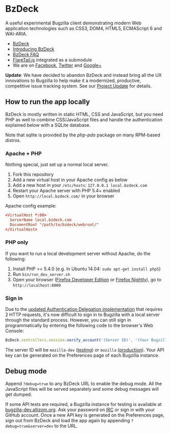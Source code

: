 # BzDeck

A useful experimental Bugzilla client demonstrating modern Web application technologies such as CSS3, DOM4, HTML5, ECMAScript 6 and WAI-ARIA.

* [BzDeck](https://www.bzdeck.com/)
* [Introducing BzDeck](https://www.bzdeck.com/about/)
* [BzDeck FAQ](https://www.bzdeck.com/faq/)
* [FlareTail.js](https://github.com/bzdeck/flaretail.js) integrated as a submodule
* We are on [Facebook](https://www.facebook.com/BzDeck), [Twitter](https://twitter.com/BzDeck) and [Google+](https://www.google.com/+BzDeck)

**Update**: We have decided to abandon BzDeck and instead bring all the UX innovations to Bugzilla to help make it a modernized, productive, competitive issue tracking system. See our [Project Update](https://github.com/bzdeck/bzdeck/wiki/Project-Update) for details.

## How to run the app locally

BzDeck is mostly written in static HTML, CSS and JavaScript, but you need PHP as well to combine CSS/JavaScript files and handle the authentication explained below with a SQLite database.

Note that sqlite is provided by the *php-pdo* package on many RPM-based distros.

### Apache + PHP

Nothing special, just set up a normal local server.

1. Fork this repository
2. Add a new virtual host in your Apache config as below
3. Add a new host in your `/etc/hosts`: `127.0.0.1 local.bzdeck.com`
4. Restart your Apache server with PHP 5.4+ enabled
5. Open `http://local.bzdeck.com/` in your browser

Apache config example:
```conf
<VirtualHost *:80>
  ServerName local.bzdeck.com
  DocumentRoot "/path/to/bzdeck/webroot/"
</VirtualHost>
```

### PHP only

If you want to run a local development server without Apache, do the following:

1. Install PHP >= 5.4.0 (e.g. In Ubuntu 14.04: `sudo apt-get install php5`)
2. Run `bin/run_dev_server.sh`
3. Open your browser ([Firefox Developer Edition](https://www.mozilla.org/firefox/developer/) or [Firefox Nightly](http://nightly.mozilla.org/)), go to `http://localhost:8000`

### Sign in

Due to the [updated Authentication Delegation implementation](https://github.com/bzdeck/bzdeck/issues/298) that requires 2 HTTP requests, it's now difficult to sign in to Bugzilla with a local server through the standard process. However, you can still sign in programmatically by entering the following code to the browser's Web Console:

```js
BzDeck.controllers.session.verify_account('(Server ID)', '(Your Bugzilla ID)', '(Your API key)');
```

The server ID will be `mozilla-dev` ([testing](https://bugzilla-dev.allizom.org/)) or `mozilla` ([production](https://bugzilla.mozilla.org/)). Your API key can be generated on the Preferences page of each Bugzilla instance.

## Debug mode

Append `?debug=true` to any BzDeck URL to enable the debug mode. All the JavaScript files will be served separately and some debug messages will get dumped.

If some API tests are required, a Bugzilla instance for testing is available at [bugzilla-dev.allizom.org](https://bugzilla-dev.allizom.org/). Ask your password on [IRC](ircs://irc.mozilla.org:6697/bmo) or sign in with your GitHub account. Once a new API key is generated on the Preferences page, sign out from BzDeck and load the app again by appending `?debug=true&server=dev` to the URL.
